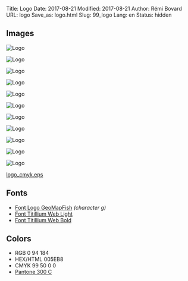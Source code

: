 Title: Logo
Date: 2017-08-21
Modified: 2017-08-21
Author: Rémi Bovard
URL: logo
Save_as: logo.html
Slug: 99_logo
Lang: en
Status: hidden

## Images

![Logo]({filename}/images/logo/logo_010.png)

![Logo]({filename}/images/logo/logo_020.png)

![Logo]({filename}/images/logo/logo_030.png)

![Logo]({filename}/images/logo/logo_040.png)

![Logo]({filename}/images/logo/logo_050.png)

![Logo]({filename}/images/logo/logo_060.png)

![Logo]({filename}/images/logo/logo_070.png)

![Logo]({filename}/images/logo/logo_080.png)

![Logo]({filename}/images/logo/logo_090.png)

![Logo]({filename}/images/logo/logo_100.png)

![Logo]({filename}/images/logo/logo.svg)

[logo_cmyk.eps]({filename}/images/logo/logo_cmyk.eps)

## Fonts

* [Font Logo GeoMapFish]({filename}/images/logo/fonts/GeoMapFish.ttf) *(character g)*
* [Font Titillium Web Light]({filename}/images/logo/fonts/TitilliumWeb-Light.ttf)
* [Font Titillium Web Bold]({filename}/images/logo/fonts/TitilliumWeb-Bold.ttf)

## Colors

* RGB 0 94 184
* HEX/HTML 005EB8
* CMYK 99 50 0 0
* [Pantone 300 C](https://www.pantone.com/color-finder/300-C)
